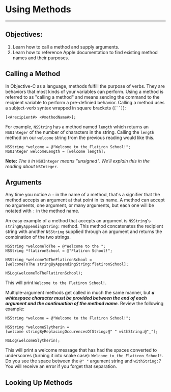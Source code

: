 # Using Methods
----
## Objectives:

1. Learn how to call a method and supply arguments.
2. Learn how to reference Apple documentation to find existing method names and their purposes.

## Calling a Method

In Objective-C as a language, methods fulfill the purpose of verbs. They are behaviors that most kinds of your variables can perform. Using a method is referred to as "calling a method" and means sending the command to the recipient variable to perform a pre-definied behavior. Calling a method uses a subject-verb syntax wrapped in square brackets (`[``]`):

```objc
[<#recipient#> <#methodName#>];
```

For example, `NSString` has a method named `length` which returns an `NSUInteger` of the number of characters in the string. Calling the `length` method on our `welcome` string from the previous reading would like this.

```objc
NSString *welcome = @"Welcome to the Flatiron School!";
NSUInteger welcomeLength = [welcome length];
```

**Note:** *The* `U` *in* `NSUInteger` *means "unsigned". We'll explain this in the reading about* `NSInteger`.

## Arguments

Any time you notice a `:` in the name of a method, that's a signifier that the method accepts an argument at that point in its name. A method can accept no arguments, one argument, or many arguments, but each one will be notated with `:` in the method name.

An easy example of a method that accepts an argument is `NSString`'s `stringByAppendingString:` method. This method concatenates the recipient string with another `NSString` supplied through an argument and returns the combination of the two strings.


```objc
NSString *welcomeToThe = @"Welcome to the ";
NSString *flatironSchool = @"Flatiron School!";

NSString *welcomeToTheFlatironSchool = 
[welcomeToThe stringByAppendingString:flatironSchool];

NSLog(welcomeToTheFlatironSchool);
```
This will print `Welcome to the Flatiron School!`.

Multiple-argument methods get called in much the same manner, but ***a whitespace character must be provided between the end of each argument and the continuation of the method name***. Review the following example:

```objc
NSString *welcome = @"Welcome to the Flatiron School!";

NSString *welcomeSlytherin = 
[welcome stringByReplacingOccurencesOfString:@" " withString:@"_"];

NSLog(welcomeSlytherin);
```
This will print a welcome message that has had the spaces converted to underscores (turning it into snake case): `Welcome_to_the_Flatiron_School!`. Do you see the space between the `@" "` argument string and `withString:`? You will receive an error if you forget that separation.

## Looking Up Methods